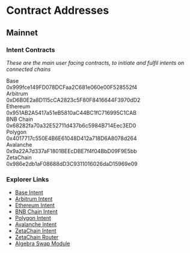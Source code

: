 # Contract Addresses

## Mainnet

### Intent Contracts

*These are the main user facing contracts, to initiate and fulfil intents on connected chains*

<div class="address-list">
  <div class="address-row">
    <div class="network-label">Base</div>
    <div class="address-block">0x999fce149FD078DCFaa2C681e060e00F528552f4</div>
  </div>
  
  <div class="address-row">
    <div class="network-label">Arbitrum</div>
    <div class="address-block">0xD6B0E2a8D115cCA2823c5F80F8416644F3970dD2</div>
  </div>
  
  <div class="address-row">
    <div class="network-label">Ethereum</div>
    <div class="address-block">0x951AB2A5417a51eB5810aC44BC1fC716995C1CAB</div>
  </div>
  
  <div class="address-row">
    <div class="network-label">BNB Chain</div>
    <div class="address-block">0x68282fa70a32E52711d437b6c5984B714Eec3ED0</div>
  </div>
  
  <div class="address-row">
    <div class="network-label">Polygon</div>
    <div class="address-block">0x4017717c550E4B6E61048D412a718D6A8078d264</div>
  </div>
  
  <div class="address-row">
    <div class="network-label">Avalanche</div>
    <div class="address-block">0x9a22A7d337aF1801BEEcDBE7f4f04BbD09F9E5bb</div>
  </div>

  <div class="address-row">
    <div class="network-label">ZetaChain</div>
    <div class="address-block">0x986e2db1aF08688dD3C9311016026daD15969e09</div>
  </div>
</div>

### Explorer Links

- [Base Intent](https://basescan.org/address/0x999fce149FD078DCFaa2C681e060e00F528552f4)
- [Arbitrum Intent](https://arbiscan.io/address/0xd6b0e2a8d115cca2823c5f80f8416644f3970dd2)
- [Ethereum Intent](https://etherscan.io/address/0x951ab2a5417a51eb5810ac44bc1fc716995c1cab)
- [BNB Chain Intent](https://bscscan.com/address/0x68282fa70a32e52711d437b6c5984b714eec3ed0)
- [Polygon Intent](https://polygonscan.com/address/0x4017717c550e4b6e61048d412a718d6a8078d264)
- [Avalanche Intent](https://snowtrace.io/address/0x9a22a7d337af1801beecdbe7f4f04bbd09f9e5bb)
- [ZetaChain Intent](https://zetachain.blockscout.com/address/0x986e2db1af08688dd3c9311016026dad15969e09)
- [ZetaChain Router](https://zetachain.blockscout.com/address/0xcd74f36bad8f842641e67ec390be092a243297d6)
- [Algebra Swap Module](https://zetachain.blockscout.com/address/0x5d71aa0a455b7a714faf6fdf87829f98cbfe5bae)